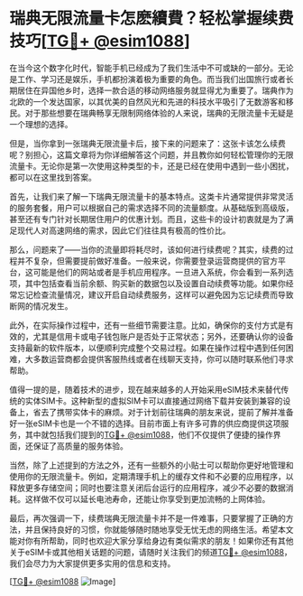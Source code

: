 # 瑞典无限流量卡怎麽續費？轻松掌握续费技巧[[TG💪+ @esim1088](https://t.me/s/esim1088)]

在当今这个数字化时代，智能手机已经成为了我们生活中不可或缺的一部分。无论是工作、学习还是娱乐，手机都扮演着极为重要的角色。而当我们出国旅行或者长期居住在异国他乡时，选择一款合适的移动网络服务就显得尤为重要了。瑞典作为北欧的一个发达国家，以其优美的自然风光和先进的科技水平吸引了无数游客和移民。对于那些想要在瑞典畅享无限制网络体验的人来说，瑞典的无限流量卡无疑是一个理想的选择。

但是，当你拿到一张瑞典无限流量卡后，接下来的问题来了：这张卡该怎么续费呢？别担心，这篇文章将为你详细解答这个问题，并且教你如何轻松管理你的无限流量卡。无论你是第一次使用这种类型的卡，还是已经在使用中遇到一些小困扰，都可以在这里找到答案。

首先，让我们来了解一下瑞典无限流量卡的基本特点。这类卡片通常提供非常灵活的服务套餐，用户可以根据自己的需求选择不同的流量额度。从基础版到高级版，甚至还有专门针对长期居住用户的优惠计划。而且，这些卡的设计初衷就是为了满足现代人对高速网络的需求，因此它们往往具有极高的性价比。

那么，问题来了——当你的流量即将耗尽时，该如何进行续费呢？其实，续费的过程并不复杂，但需要提前做好准备。一般来说，你需要登录运营商提供的官方平台，这可能是他们的网站或者是手机应用程序。一旦进入系统，你会看到一系列选项，其中包括查看当前余额、购买新的数据包以及设置自动续费等功能。如果你经常忘记检查流量情况，建议开启自动续费服务，这样可以避免因为忘记续费而导致断网的情况发生。

此外，在实际操作过程中，还有一些细节需要注意。比如，确保你的支付方式是有效的，尤其是信用卡或电子钱包账户是否处于正常状态；另外，还要确认你的设备支持最新的软件版本，以便顺利完成整个交易过程。如果在操作过程中遇到任何困难，大多数运营商都会提供客服热线或者在线聊天支持，你可以随时联系他们寻求帮助。

值得一提的是，随着技术的进步，现在越来越多的人开始采用eSIM技术来替代传统的实体SIM卡。这种新型的虚拟SIM卡可以直接通过网络下载并安装到兼容的设备上，省去了携带实体卡的麻烦。对于计划前往瑞典的朋友来说，提前了解并准备好一张eSIM卡也是一个不错的选择。目前市面上有许多可靠的供应商提供这项服务，其中就包括我们提到的[TG💪+ @esim1088](https://t.me/s/esim1088)，他们不仅提供了便捷的操作界面，还保证了高质量的服务体验。

当然，除了上述提到的方法之外，还有一些额外的小贴士可以帮助你更好地管理和使用你的无限流量卡。例如，定期清理手机上的缓存文件和不必要的应用程序，以释放更多存储空间；同时也要注意关闭后台运行的应用程序，减少不必要的数据消耗。这样做不仅可以延长电池寿命，还能让你享受到更加流畅的上网体验。

最后，再次强调一下，续费瑞典无限流量卡并不是一件难事，只要掌握了正确的方法，并且保持良好的习惯，你就能够随时随地享受无忧无虑的网络生活。希望本文能对你有所帮助，同时也欢迎大家分享给身边有类似需求的朋友！如果你还有其他关于eSIM卡或其他相关话题的问题，请随时关注我们的频道[TG💪+ @esim1088](https://t.me/s/esim1088)，我们会尽力为大家提供更多实用的信息和支持。

[[TG💪+ @esim1088](https://t.me/s/esim1088) ![Image](https://i.postimg.cc/4NQfJmqS/Snipaste-2025-05-13-00-14-12.png)]